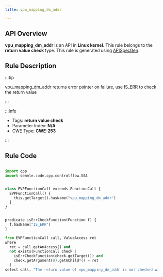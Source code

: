 ```yaml
---
title: vpu_mapping_dm_addr

---
```



## API Overview
**vpu_mapping_dm_addr** is an API in **Linux kernel**. This rule belongs to the **return value check** type. This rule is generated using [APISpecGen](../../tools/APISpecGen).
## Rule Description

:::tip

vpu_mapping_dm_addr returns error pointer on failure, use IS_ERR to check the return value

:::

:::info

- Tags: **return value check**
- Parameter Index: **N/A**
- CWE Type: **CWE-253**

:::

## Rule Code
```python

import cpp
import semmle.code.cpp.controlflow.SSA


class EVPFunctionCall extends FunctionCall {
  EVPFunctionCall() {
    this.getTarget().hasName("vpu_mapping_dm_addr")
  }
}


predicate isErrCheckFunction(Function f) {
  f.hasName("IS_ERR") 
}

from EVPFunctionCall call, ValueAccess ret
where
  ret = call.getAnAccess() and
  not exists(FunctionCall check |
    isErrCheckFunction(check.getTarget()) and
    check.getArgument(0).getAChild*() = ret
  )
select call, "The return value of vpu_mapping_dm_addr is not checked with IS_ERR."
    
```
